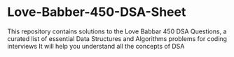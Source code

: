 # Love-Babber-450-DSA-Sheet
This repository contains solutions to the Love Babbar 450 DSA Questions, a curated list of essential Data Structures and Algorithms problems for coding interviews It will help you understand all the concepts of DSA
